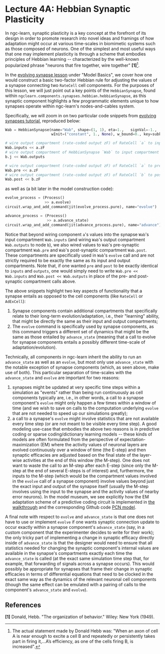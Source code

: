 # Lecture 4A: Hebbian Synaptic Plasticity

In ngc-learn, synaptic plasticity is a key concept at the forefront of its
design in order to promote research into novel ideas and framings of how
adaptation might occur at various time-scales in biomimetic systems such as
those composed of neurons. One of the simplest and most useful ways that one
may implement plasticity is through a scheme that embodies principles of
Hebbian learning -- characterized by the well-known popularized phrase
"neurons that fire together, wire together" <b>[1]</b>[^1].

In the [evolving synapse lesson](../model_basics/evolving_synapses.md) under
"Model Basics", we cover how one would construct a basic two-factor Hebbian rule
for adjusting the values of a synapse connecting two `RateCell` cell components.
For the purposes of this lesson, we will just point out a key points of the
`HebbianSynapse`, found within `ngclearn.components.synapses.hebbian.hebbianSynapse`,
as this synaptic component highlights a few programmatic elements unique to how
synapses operate within ngc-learn's nodes-and-cables system.

Specifically, we will zoom in on two particular code snippets from
[evolving synapses tutorial](../model_basics/evolving_synapses.md), reproduced
below:

```python
Wab = HebbianSynapse(name="Wab", shape=(1, 1), eta=1.,   signVal=-1.,
                     wInit=("constant", 1., None), w_bound=0., key=subkeys[3])

# wire output compartment (rate-coded output zF) of RateCell `a` to input compartment of HebbianSynapse `Wab`
Wab.inputs << a.zF
# wire output compartment of HebbianSynapse `Wab` to input compartment (electrical current j) RateCell `b`
b.j << Wab.outputs

# wire output compartment (rate-coded output zF) of RateCell `a` to presynaptic compartment of HebbianSynapse `Wab`
Wab.pre << a.zF
# wire output compartment (rate-coded output zF) of RateCell `b` to postsynaptic compartment of HebbianSynapse `Wab`
Wab.post << b.zF
```

as well as (a bit later in the model construction code):

```python
evolve_process = (Process()
                  >> a.evolve)
circuit.wrap_and_add_command(jit(evolve_process.pure), name="evolve")

advance_process = (Process()
                   >> a.advance_state)
circuit.wrap_and_add_command(jit(advance_process.pure), name="advance")
```

Notice that beyond wiring component `a`'s values into the synapse `Wab`'s input compartment
`Wab.inputs` (and wiring `Wab`'s output compartment `Wab.outputs` to node `b`), we
also wired values to `Wab`'s pre-synaptic compartment `Wab.pre` and `Wab`'s
post-synaptic compartment `Wab.post`. These compartments are specifically
used in `Wab`'s `evolve` call and are not strictly required to be exactly
the same as its input and output compartments. Note that, if one wanted `pre`
and `post` to be exactly identical to `inputs` and `outputs`, one would simply need
to write `Wab.pre << Wab.inputs` and `Wab.post << Wab.outputs` in place
of the pre- and post-synaptic compartment calls above.

The above snippets highlight two key aspects of functionality that a synapse
entails as opposed to the cell components (like `RateCell` or `AdExCell`):
1. Synapse components contain additional compartments that specifically relate
to their long-term evolution/adaptation, i.e., their "learning" ability, that
might be directly the same as their input and output compartments;
2. The `evolve` command is specifically used by synapse components, as this
command triggers a different set of dynamics that might be the same as those
entailed by `advance_state` (meaning that a call to evolve for synapse components
entails a possibly different time-scale of adaptation/evolution).

Technically, all components in ngc-learn inherit the ability to run an `advance_state`
as well as an `evolve`, but most only use `advance_state` with the notable
exception of synapse components (which, as seen above, make use of both). This
particular separation of time-scales with the `advance_state` and `evolve` are
important for two reasons:
1. synapses might be updated at very specific time steps within a simulation as
"events" rather than being run continuously as cell components typically
are, i.e., in other words, a call to a synapse component's `evolve` might only
happen a few times within a window of time (and we wish to save on calls to
the computation underlying `evolve` that are not needed to speed up our
simulations greatly);
2. a call to a synapse's `evolve` might involve statistics that are not
available every time step (or are not meant to be visible every time step).
A good modeling use-case that embodies the above two reasons is in predictive coding
or sparse coding/dictionary learning models -- these kinds of models are often
formulated from the perspective of expectation-maximization (EM) where the activity
values of neuronal layers are evolved continuously over a window of time (the
E-step) and then synaptic efficacies are adjusted based on the final state of the
layer-wise activities at the end of this window (the M-step). One does not want
to waste the call to an M-step after each E-step (since only the M-step at the
end of several E-steps is of interest) and, furthermore, the inputs to the
M-step (which would be the compartment values involved in the `evolve` call
of a synapse component) involve values beyond just the exact input and output
of the synapse itself (usually the M-step involves using the input to the
synapse and the activity values of nearby error neurons).
In the model museum, we see explicitly how the EM adaptation scheme of a predictive
coding circuit is implemented in [the walkthrough](../../museum/pcn_discrim.md) and
the corresponding Github code
[PCN model](https://github.com/NACLab/ngc-museum/tree/main/exhibits/pc_discrim).

A final note with respect to `evolve` and `advance_state` is that one does not
have to use or implement `evolve` if one wants synaptic connection update to occur
exactly within a synapse component's `advance_state` (say, in a custom
component that the experimenter decides to write for their work); the only tricky part of
implementing a change in synaptic efficacy directly inside of `advance_state` is
that the designer would need to ensure that all statistics needed for changing the
synaptic component's internal values are available in the synapse's compartments
exactly each time the `advance_state` is called (at the exact same simulation
time step that, for example, that forwarding of signals across a synapse occurs).
This would possibly be appropriate for synapses that frame their change in
synaptic efficacies in terms of differential equations that need to be clocked
in the exact same way as the dynamics of the relevant neuronal cell components
(though the same effect can be emulated with a pairing of calls to the
component's `advance_state` and `evolve`).

## References
<b>[1]</b> Donald, Hebb. "The organization of behavior." Wiley: New York (1949).

<!-- Footnotes -->
[^1]: The actual statement made by Donald Hebb was: "When an axon of cell A is
near enough to excite a cell B and repeatedly or persistently takes part in
firing it,...A’s efficiency, as one of the cells firing B, is increased".
